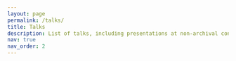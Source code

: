 ```yaml
---
layout: page
permalink: /talks/
title: Talks
description: List of talks, including presentations at non-archival conferences
nav: true
nav_order: 2
---
```

